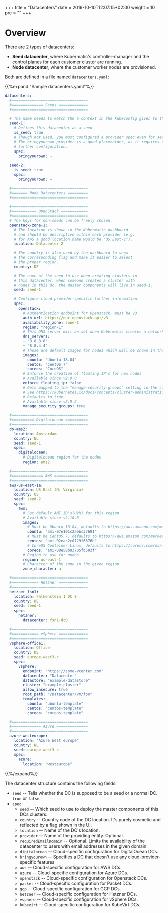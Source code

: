 +++
title = "Datacenters"
date = 2019-10-10T12:07:15+02:00
weight = 10
pre = "<b></b>"
+++


# Overview

There are 2 types of datacenters:

- **Seed datacenter**, where Kubermatic's controller-manager and the control planes for each customer cluster are
  running.
- **Node datacenter**, where the customer worker nodes are provisioned.

Both are defined in a file named `datacenters.yaml`:

{{%expand "Sample datacenters.yaml"%}}
```yaml
datacenters:
  #==================================
  #============== Seeds =============
  #==================================

  # The name needs to match the a context in the kubeconfig given to the API
  seed-1:
    # Defines this datacenter as a seed
    is_seed: true
    # Though not used, you must configured a provider spec even for seeds.
    # The bringyourown provider is a good placeholder, as it requires no
    # further configuration.
    spec:
      bringyourown: ~

  seed-2:
    is_seed: true
    spec:
      bringyourown: ~

  #==================================
  #======= Node Datacenters =========
  #==================================

  #==================================
  #=========== OpenStack ============
  #==================================
  # The keys for non-seeds can be freely chosen.
  openstack-zone-1:
    # The location is shown in the Kubermatic dashboard
    # and should be descriptive within each provider (e.g.
    # for AWS a good location name would be "US East-1").
    location: Datacenter 2

    # The country is also used by the dashboard to show
    # the corresponding flag and make it easier to select
    # the proper region.
    country: DE

    # The name of the seed to use when creating clusters in
    # this datacenter; when someone creates a cluster with
    # nodes in this dc, the master components will live in seed-1.
    seed: seed-1

    # Configure cloud provider-specific further information.
    spec:
      openstack:
        # Authentication endpoint for Openstack, must be v3
        auth_url: https://our-openstack-api/v3
        availability_zone: zone-1
        region: "region-1"
        # This DNS server will be set when Kubermatic creates a network
        dns_servers:
        - "8.8.8.8"
        - "8.8.4.4"
        # Those are default images for nodes which will be shown in the Dashboard.
        images:
          ubuntu: "Ubuntu 18.04"
          centos: "CentOS 7"
          coreos: "CoreOS"
        # Enforce the creation of floating IP's for new nodes
        # Available since v2.9.0
        enforce_floating_ip: false
        # Gets mapped to the "manage-security-groups" setting in the cloud config.
        # See https://kubernetes.io/docs/concepts/cluster-administration/cloud-providers/#load-balancer
        # Defaults to true
        # Available since v2.9.2
        manage_security_groups: true

  #==================================
  #========== Digitalocean ==========
  #==================================
  do-ams2:
    location: Amsterdam
    country: NL
    seed: seed-1
    spec:
      digitalocean:
        # Digitalocean region for the nodes
        region: ams2

  #==================================
  #============== AWS ===============
  #==================================
  aws-us-east-1a:
    location: US East (N. Virginia)
    country: US
    seed: seed-2
    spec:
      aws:
        # Set default AMI ID's(HVM) for this region
        # Available since v2.10.0
        images:
          # Must be Ubuntu 18.04, defaults to https://aws.amazon.com/marketplace/pp/B07CQ33QKV
          ubuntu: "ami-07e101c2aebc37691"
          # Must be CentOS 7, defaults to https://aws.amazon.com/marketplace/pp/B00O7WM7QW
          centos: "ami-02eac2c0129f6376b"
          # CoreOS Container Linux, defaults to https://coreos.com/os/docs/latest/booting-on-ec2.html
          coreos: "ami-08e58b93705fb503f"
        # Region to use for nodes
        region: us-east-1
        # Character of the zone in the given region
        zone_character: a

  #==================================
  #============ Hetzner =============
  #==================================
  hetzner-fsn1:
    location: Falkenstein 1 DC 8
    country: DE
    seed: seed-1
    spec:
      hetzner:
        datacenter: fsn1-dc8

  #==================================
  #============ vSphere =============
  #==================================
  vsphere-office1:
    location: Office
    country: DE
    seed: europe-west3-c
    spec:
      vsphere:
        endpoint: "https://some-vcenter.com"
        datacenter: "Datacenter"
        datastore: "example-datastore"
        cluster: "example-cluster"
        allow_insecure: true
        root_path: "/Datacenter/vm/foo"
        templates:
          ubuntu: "ubuntu-template"
          centos: "centos-template"
          coreos: "coreos-template"

  #==================================
  #============= Azure ==============
  #==================================
  azure-westeurope:
    location: "Azure West europe"
    country: NL
    seed: europe-west3-c
    spec:
      azure:
        location: "westeurope"
```
{{%/expand%}}

The datacenter structure contains the following fields:

- `seed` -- Tells whether the DC is supposed to be a seed or a normal DC. `true` or `false`.
- `spec`:
  - `seed` -- Which seed to use to deploy the master components of this DCs clusters.
  - `country` -- Country code of the DC location. It's purely cosmetic and reflected by a flag shown in the UI.
  - `location` -- Name of the DC's location.
  - `provider` -- Name of the providing entity. Optional.
  - `requiredEmailDomain` -- Optional. Limits the availability of the datacenter to users with email addresses in the given domain.
  - `digitalocean` -- Cloud-specific configuration for DigitalOcean DCs.
  - `bringyourown` -- Specifies a DC that doesn't use any cloud-provider-specific features
  - `aws` -- Cloud-specific configuration for AWS DCs.
  - `azure` -- Cloud-specific configuration for Azure DCs.
  - `openstack` -- Cloud-specific configuration for Openstack DCs.
  - `packet` -- Cloud-specific configuration for Packet DCs.
  - `gcp` -- Cloud-specific configuration for GCP DCs.
  - `hetzner` -- Cloud-specific configuration for Hetzner DCs.
  - `vsphere` -- Cloud-specific configuration for vSphere DCs.
  - `kubevirt` -- Cloud-specific configuration for KubeVirt DCs.

